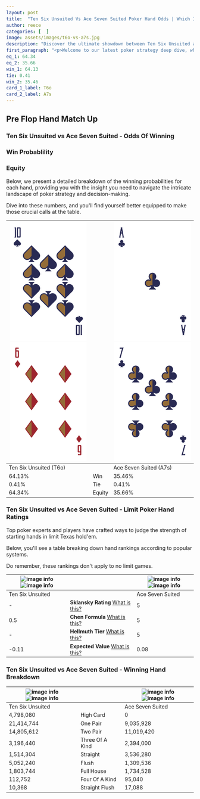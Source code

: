 ```yaml
---
layout: post
title:  "Ten Six Unsuited Vs Ace Seven Suited Poker Hand Odds | Which Is The Better Hand In Poker? A Complete Guide"
author: reece
categories: [  ]
image: assets/images/t6o-vs-a7s.jpg
description: "Discover the ultimate showdown between Ten Six Unsuited and Ace Seven Suited in poker! Uncover the odds, strategies, and scenarios where one hand triumphs over the other. Get ready to up your poker game with this thrilling analysis."
first_paragraph: "<p>Welcome to our latest poker strategy deep dive, where we're pitting two distinct hands against each other in a high-stakes showdown: Ten Six Unsuited vs Ace Seven Suited.</p><p>In the dynamic world of poker, every decision counts, and knowing which hand holds the upper hand is key to your success at the table.</p><p>In this article, we'll dissect these two hands, explore the scenarios where one dominates the other, and equip you with the knowledge to make strategic choices that can tip the odds in your favor.</p><p>Get ready to unravel the intriguing dynamics of these poker hands and elevate your game to new heights.</p>"
eq_1: 64.34
eq_2: 35.66
win_1: 64.13
tie: 0.41
win_2: 35.46
card_1_label: T6o
card_2_label: A7s
---
```




[comment]: # (sp0)

## Pre Flop Hand Match Up

<div class="table hand-ratings" markdown="1"> 



### Ten Six Unsuited vs Ace Seven Suited - Odds Of Winning


  
<div class="row graphs"> 
<div class="col-lg-6">
    <h3>Win Probablility</h3>
    <canvas id="WinChart"></canvas>
</div>
<div class="col-lg-6">
    <h3>Equity</h3>
    <canvas id="EquityChart"></canvas>
</div>
</div>

  Below, we present a detailed breakdown of the winning probabilities for each hand, providing you with the insight you need to navigate the intricate landscape of poker strategy and decision-making. 

Dive into these numbers, and you'll find yourself better equipped to make those crucial calls at the table.


    
| ![image info](assets/images/hand1/t.png) ![image info](assets/images/hand1/6o.png) |  | ![image info](assets/images/hand2/a.png) ![image info](assets/images/hand2/7.png) |
| -------- | -------- | -------- |
| Ten Six Unsuited (T6o) |  | Ace Seven Suited (A7s) |
| 64.13% | Win | 35.46% |
| 0.41% | Tie | 0.41% |
| 64.34% | Equity | 35.66% |




[comment]: # (sp1)



### Ten Six Unsuited vs Ace Seven Suited - Limit Poker Hand Ratings

Top poker experts and players have crafted ways to judge the strength of starting hands in limit Texas hold'em. 

Below, you'll see a table breaking down hand rankings according to popular systems. 

Do remember, these rankings don't apply to no limit games.


    
| ![image info](https://www.riverpairs.com/assets/images/hand1/t.png) ![image info](https://www.riverpairs.com/assets/images/hand1/6o.png) |  | ![image info](https://www.riverpairs.com/assets/images/hand2/a.png) ![image info](https://www.riverpairs.com/assets/images/hand2/7.png) |
| -------- | -------- | -------- |
| Ten Six Unsuited |  | Ace Seven Suited |
| - | **Sklansky Rating** [What is this?](/sklansky-rating-explained) | 5 |
| 0.5 | **Chen Formula** [What is this?](/chen-formula-explained) | 5 |
| - | **Hellmuth Tier** [What is this?](/Hellmuth-tier-explained) | 5 |
| -0.11 | **Expected Value** [What is this?](/expected-value-explained) | 0.08 |




[comment]: # (sp2)



### Ten Six Unsuited vs Ace Seven Suited - Winning Hand Breakdown


    
| ![image info](https://www.riverpairs.com/assets/images/hand1/t.png) ![image info](https://www.riverpairs.com/assets/images/hand1/6o.png) |  | ![image info](https://www.riverpairs.com/assets/images/hand2/a.png) ![image info](https://www.riverpairs.com/assets/images/hand2/7.png) |
| -------- | -------- | -------- |
| Ten Six Unsuited |  | Ace Seven Suited |
| 4,798,080 | High Card | 0 |
| 21,414,744 | One Pair | 9,035,928 |
| 14,805,612 | Two Pair | 11,019,420 |
| 3,196,440 | Three Of A Kind | 2,394,000 |
| 1,514,304 | Straight | 3,536,280 |
| 5,052,240 | Flush | 1,309,536 |
| 1,803,744 | Full House | 1,734,528 |
| 112,752 | Four Of A Kind | 95,040 |
| 10,368 | Straight Flush | 17,088 |




[comment]: # (sp3)



</div>

[comment]: # (sp4)



[comment]: # (sp5)


